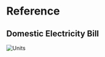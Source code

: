 # Reference

  ## Domestic Electricity Bill
   ![Units](https://user-images.githubusercontent.com/82401251/152645979-bb53d74e-a9f0-4f6c-832b-b5ff26873b72.jpeg)


   
 